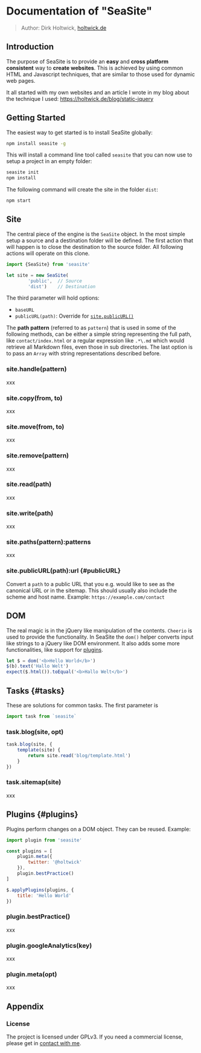 # Documentation of "SeaSite"

> Author: Dirk Holtwick, [holtwick.de](https://holtwick.de)

## Introduction

The purpose of SeaSite is to provide an **easy** and **cross platform consistent** way to **create websites**. This is achieved by using common HTML and Javascript techniques, that are similar to those used for dynamic web pages.

It all started with my own websites and an article I wrote in my blog about the technique I used: <https://holtwick.de/blog/static-jquery>

## Getting Started

The easiest way to get started is to install SeaSite globally:

```sh
npm install seasite -g
```

This will install a command line tool called `seasite` that you can now use to setup a project in an empty folder:

```sh
seasite init
npm install
```

The following command will create the site in the folder `dist`:

```sh
npm start
```

## Site

The central piece of the engine is the `SeaSite` object. In the most simple setup a source and a destination folder will be defined. The first action that will happen is to close the destination to the source folder. All following actions will operate on this clone.

```js
import {SeaSite} from 'seasite'

let site = new SeaSite(
        'public',  // Source
        'dist')    // Destination
```

The third parameter will hold options:

- `baseURL`
- `publicURL(path)`: Override for [`site.publicURL()`](#publicURL)

The **path pattern** (referred to as `pattern`) that is used in some of the following methods, can be either a simple string representing the full path, like `contact/index.html` or a regular expression like `.*\.md` which would retrieve all Markdown files, even those in sub directories. The last option is to pass an `Array` with string representations described before.

### site.handle(pattern)

xxx

### site.copy(from, to)

xxx

### site.move(from, to)

xxx

### site.remove(pattern)

xxx

### site.read(path)

xxx

### site.write(path)

xxx

### site.paths(pattern):patterns

xxx

### site.publicURL(path):url {#publicURL}

Convert a `path` to a public URL that you e.g. would like to see as the canonical URL or in the sitemap. This should usually also include the scheme and host name. Example: `https://example.com/contact`

## DOM

The real magic is in the jQuery like manipulation of the contents. `Cheerio` is used to provide the functionality. In SeaSite the `dom()` helper converts input like strings to a jQuery like DOM environment. It also adds some more functionalities, like support for [plugins](#plugins).

```jsx
let $ = dom('<b>Hello World</b>')
$(b).text('Hallo Welt')
expect($.html()).toEqual('<b>Hallo Welt</b>')
```

## Tasks {#tasks}

These are solutions for common tasks. The first parameter is

```js
import task from `seasite`
```

### task.blog(site, opt)

```js
task.blog(site, {
    template(site) {
        return site.read('blog/template.html')
    }
})
```

### task.sitemap(site)

xxx

## Plugins {#plugins}

Plugins perform changes on a DOM object. They can be reused. Example:

```js
import plugin from 'seasite'

const plugins = [
    plugin.meta({
        twitter: '@holtwick'
    }),
    plugin.bestPractice()
]

$.applyPlugins(plugins, {
    title: 'Hello World'
})
```

### plugin.bestPractice()

xxx

### plugin.googleAnalytics(key)

xxx

### plugin.meta(opt)

xxx

## Appendix

### License

The project is licensed under GPLv3. If you need a commercial license, please get in [contact with me](https://holtwick.de/support).